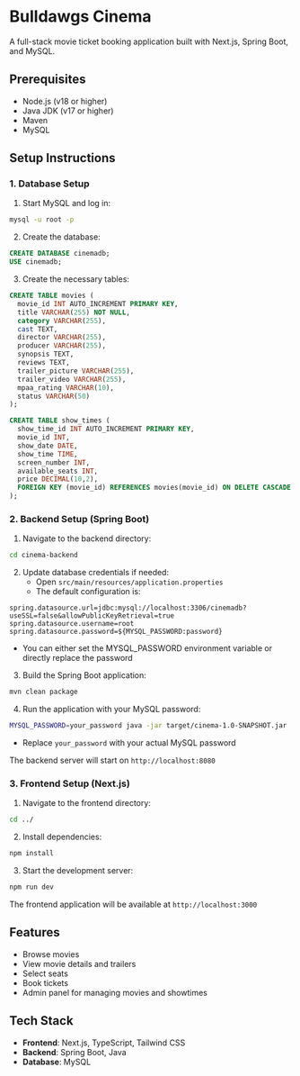 # Bulldawgs Cinema

A full-stack movie ticket booking application built with Next.js, Spring Boot, and MySQL.

## Prerequisites

- Node.js (v18 or higher)
- Java JDK (v17 or higher)
- Maven
- MySQL

## Setup Instructions

### 1. Database Setup

1. Start MySQL and log in:
```bash
mysql -u root -p
```

2. Create the database:
```sql
CREATE DATABASE cinemadb;
USE cinemadb;
```

3. Create the necessary tables:
```sql
CREATE TABLE movies (
  movie_id INT AUTO_INCREMENT PRIMARY KEY,
  title VARCHAR(255) NOT NULL,
  category VARCHAR(255),
  cast TEXT,
  director VARCHAR(255),
  producer VARCHAR(255),
  synopsis TEXT,
  reviews TEXT,
  trailer_picture VARCHAR(255),
  trailer_video VARCHAR(255),
  mpaa_rating VARCHAR(10),
  status VARCHAR(50)
);

CREATE TABLE show_times (
  show_time_id INT AUTO_INCREMENT PRIMARY KEY,
  movie_id INT,
  show_date DATE,
  show_time TIME,
  screen_number INT,
  available_seats INT,
  price DECIMAL(10,2),
  FOREIGN KEY (movie_id) REFERENCES movies(movie_id) ON DELETE CASCADE
);
```

### 2. Backend Setup (Spring Boot)

1. Navigate to the backend directory:
```bash
cd cinema-backend
```

2. Update database credentials if needed:
   - Open `src/main/resources/application.properties`
   - The default configuration is:
```properties
spring.datasource.url=jdbc:mysql://localhost:3306/cinemadb?useSSL=false&allowPublicKeyRetrieval=true
spring.datasource.username=root
spring.datasource.password=${MYSQL_PASSWORD:password}
```
   - You can either set the MYSQL_PASSWORD environment variable or directly replace the password

3. Build the Spring Boot application:
```bash
mvn clean package
```

4. Run the application with your MySQL password:
```bash
MYSQL_PASSWORD=your_password java -jar target/cinema-1.0-SNAPSHOT.jar
```
   - Replace `your_password` with your actual MySQL password

The backend server will start on `http://localhost:8080`

### 3. Frontend Setup (Next.js)

1. Navigate to the frontend directory:
```bash
cd ../
```

2. Install dependencies:
```bash
npm install
```

3. Start the development server:
```bash
npm run dev
```

The frontend application will be available at `http://localhost:3000`

## Features

- Browse movies
- View movie details and trailers
- Select seats
- Book tickets
- Admin panel for managing movies and showtimes

## Tech Stack

- **Frontend**: Next.js, TypeScript, Tailwind CSS
- **Backend**: Spring Boot, Java
- **Database**: MySQL

